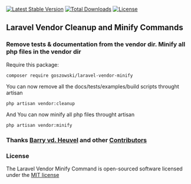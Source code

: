 [![Latest Stable Version](https://poser.pugx.org/goszowski/laravel-vendor-minify/v/stable)](https://packagist.org/packages/goszowski/laravel-vendor-minify) [![Total Downloads](https://poser.pugx.org/goszowski/laravel-vendor-minify/downloads)](https://packagist.org/packages/goszowski/laravel-vendor-minify) [![License](https://poser.pugx.org/goszowski/laravel-vendor-minify/license)](https://packagist.org/packages/goszowski/laravel-vendor-minify)
## Laravel Vendor Cleanup and Minify Commands

### Remove tests & documentation from the vendor dir. Minify all php files in the vendor dir

Require this package:

    composer require goszowski/laravel-vendor-minify

You can now remove all the docs/tests/examples/build scripts throught artisan

    php artisan vendor:cleanup

And You can now minify all php files throught artisan

    php artisan vendor:minify

### Thanks [Barry vd. Heuvel](https://github.com/barryvdh) and other [Contributors](https://github.com/goszowski/laravel-vendor-minify/graphs/contributors)

### License

The Laravel Vendor Minify Command is open-sourced software licensed under the [MIT license](http://opensource.org/licenses/MIT)
